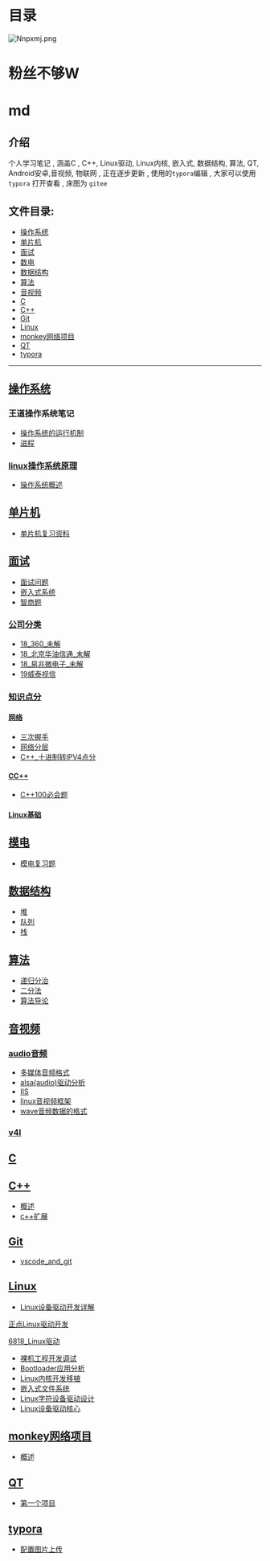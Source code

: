 <!--
 * @Author: cpu_code
 * @Date: 2020-07-11 14:40:09
 * @LastEditTime: 2020-07-11 17:30:42
 * @FilePath: \note\README.md
 * @Gitee: https://gitee.com/cpu_code
 * @Github: https://github.com/CPU-Code
 * @CSDN: https://blog.csdn.net/qq_44226094
--> 
# 目录

<img src="https://s1.ax1x.com/2020/06/18/Nnpxmj.png" alt="Nnpxmj.png" title="Nnpxmj.png" />

# 粉丝不够W

# md

## 介绍

个人学习笔记 , 涵盖C , C++, Linux驱动, Linux内核, 嵌入式, 数据结构, 算法, QT, Android安卓,音视频, 物联网 , 正在逐步更新 ,  使用的`typora`编辑 ,  大家可以使用 `typora` 打开查看 ,  床图为 `gitee`

## 文件目录:

* [操作系统](#操作系统)
* [单片机](#单片机)
* [面试](#面试)
* [数电](#数电)
* [数据结构](#数据结构)
* [算法](#算法)
* [音视频](#音视频)
* [C](#C)
* [C++](#C++)
* [Git](#Git)
* [Linux](#Linux)
* [monkey网络项目](#monkey网络项目)
* [QT](#QT)
* [typora](#typora)

-------------------


## [操作系统](操作系统)

### 王道操作系统笔记

* [操作系统的运行机制](操作系统/王道操作系统笔记/操作系统的运行机制.md)
* [进程](操作系统/王道操作系统笔记/进程.md)

### [linux操作系统原理](操作系统/linux操作系统原理)

* [操作系统概述](操作系统/linux操作系统原理/操作系统概述.md)


## [单片机](单片机)

* [单片机复习资料](单片机/单片机复习资料.md)


## [面试](面试)

* [面试问题](面试/面试问题.md)
* [嵌入式系统](面试/嵌入式系统.md)
* [智商题](面试/智商题.md)

### [公司分类](面试/公司分类)

* [18_360_未解](面试/公司分类/18_360_未解.md)
* [18_北京华油信通_未解](面试/公司分类/18_北京华油信通_未解.md)
* [18_易兆微电子_未解](面试/公司分类/18_易兆微电子_未解.md)
* [19威泰视信](面试/公司分类/19威泰视信.md)

### [知识点分](面试/知识点分)

#### [网络](面试/知识点分/网络)

* [三次握手](面试/知识点分/网络/三次握手.md)
* [网络分层](面试/知识点分/网络/网络分层.md)
* [C++_十进制转IPV4点分](面试/知识点分/网络/C++_十进制转IPV4点分.md)

#### [CC++](面试/知识点分/CC++)

* [C++100必会题](面试/知识点分/CC++/C++100必会题.md)

#### [Linux基础](面试/知识点分/Linux基础)

## [模电](模电)

* [模电复习题](数电/模电复习题.md)

## [数据结构](数据结构)

* [堆](数据结构/堆.md)
* [队列](数据结构/队列.md)
* [栈](数据结构/栈.md)

## [算法](算法)

* [递归分治](算法/递归分治.md)
* [二分法](算法/二分法.md)
* [算法导论](算法/算法导论.md)

## [音视频](音视频)

### [audio音频](音视频/audio音频)

* [多媒体音频格式](音视频/audio音频/多媒体音频格式.md)
* [alsa(audio)驱动分析](音视频/audio音频/alsa(audio)驱动分析.md)
* [IIS](音视频/audio音频/IIS.md)
* [linux音视频框架](音视频/audio音频/linux音视频框架.md)
* [wave音频数据的格式](音视频/audio音频/wave音频数据的格式.md)

### [v4l](音视频/v4l)


## [C](C)

## [C++](C++)

* [概述](C++/概述.md)
* [c++扩展](C++/c++扩展.md)

## [Git](Git)

* [vscode_and_git](Git/vscode_and_git.md)

## [Linux](Linux)

* [Linux设备驱动开发详解](Linux/Linux设备驱动开发详解.md)

[正点Linux驱动开发](Linux/正点Linux驱动开发)







[6818_Linux驱动](Linux/6818_Linux驱动)

* [裸机工程开发调试](Linux/6818_Linux驱动/裸机工程开发调试.md)
* [Bootloader应用分析](Linux/6818_Linux驱动/Bootloader应用分析.md)
* [Linux内核开发移植](Linux/6818_Linux驱动/Linux内核开发移植.md)
* [嵌入式文件系统](Linux/6818_Linux驱动/嵌入式文件系统.md)
* [Linux字符设备驱动设计](Linux/6818_Linux驱动/Linux字符设备驱动设计.md)
* [Linux设备驱动核心](Linux/6818_Linux驱动/Linux设备驱动核心.md)



## [monkey网络项目](monkey网络项目)

* [概述](monkey网络项目/概述.md)

## [QT](QT)

* [第一个项目](QT/第一个项目.md)

## [typora](typora)

* [配置图片上传](typora/配置图片上传.md)